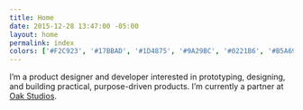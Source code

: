 ```yaml
---
title: Home
date: 2015-12-28 13:47:00 -05:00
layout: home
permalink: index
colors: ['#F2C923', '#17BBAD', '#1D4875', '#9A29BC', '#0221B6', '#B5A695']
---
```


I’m a product designer and developer interested in prototyping, designing, and building practical, purpose-driven products. I’m currently a partner at [Oak Studios](http://oak.is).
